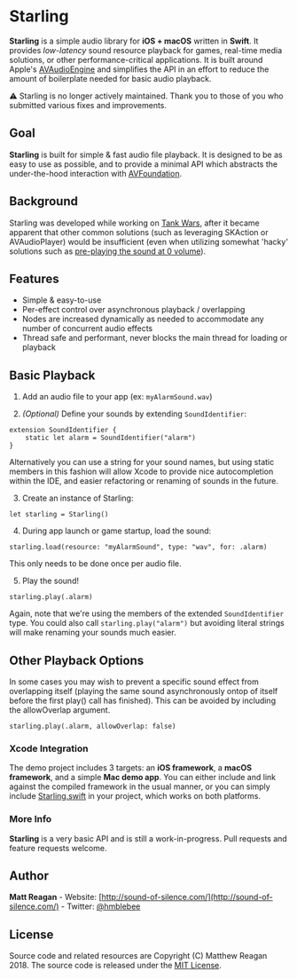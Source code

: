 # Starling

**Starling** is a simple audio library for **iOS + macOS** written in **Swift**. It provides _low-latency_ sound resource playback for games, real-time media solutions, or other performance-critical applications. It is built around Apple's [AVAudioEngine](https://developer.apple.com/documentation/avfoundation/avaudioengine) and simplifies the API in an effort to reduce the amount of boilerplate needed for basic audio playback.

⚠️ Starling is no longer actively maintained. Thank you to those of you who submitted various fixes and improvements.

## Goal

**Starling** is built for simple & fast audio file playback. It is designed to be as easy to use as possible, and to provide a minimal API which abstracts the under-the-hood interaction with [AVFoundation](https://developer.apple.com/av-foundation/).

## Background

Starling was developed while working on [Tank Wars](http://sound-of-silence.com/tanks), after it became apparent that other common solutions (such as leveraging SKAction or AVAudioPlayer) would be insufficient (even when utilizing somewhat 'hacky' solutions such as [pre-playing the sound at 0 volume](https://stackoverflow.com/questions/900461/slow-start-for-avaudioplayer-the-first-time-a-sound-is-played)).

## Features

- Simple & easy-to-use
- Per-effect control over asynchronous playback / overlapping
- Nodes are increased dynamically as needed to accommodate any number of concurrent audio effects
- Thread safe and performant, never blocks the main thread for loading or playback

## Basic Playback

1. Add an audio file to your app (ex: `myAlarmSound.wav`)

2. _(Optional)_ Define your sounds by extending `SoundIdentifier`:

```
extension SoundIdentifier {
    static let alarm = SoundIdentifier("alarm")
}
```

Alternatively you can use a string for your sound names, but using static members in this fashion will allow Xcode to provide nice autocompletion within the IDE, and easier refactoring or renaming of sounds in the future.

3. Create an instance of Starling:

`let starling = Starling()`

4. During app launch or game startup, load the sound:

`starling.load(resource: "myAlarmSound", type: "wav", for: .alarm)`

This only needs to be done once per audio file.

5. Play the sound!

`starling.play(.alarm)`

Again, note that we're using the members of the extended `SoundIdentifier` type. You could also call `starling.play("alarm")` but avoiding literal strings will make renaming your sounds much easier.

## Other Playback Options

In some cases you may wish to prevent a specific sound effect from overlapping itself (playing the same sound asynchronously ontop of itself before the first  play() call has finished). This can be avoided by including the allowOverlap argument.

`starling.play(.alarm, allowOverlap: false)`

### Xcode Integration

The demo project includes 3 targets: an **iOS framework**, a **macOS framework**, and a simple **Mac demo app**. You can either include and link against the compiled framework in the usual manner, or you can simply include [Starling.swift](https://github.com/matthewreagan/Starling/blob/master/Starling/Starling.swift) in your project, which works on both platforms.

### More Info

**Starling** is a very basic API and is still a work-in-progress. Pull requests and feature requests welcome.

## Author

**Matt Reagan** - Website: [http://sound-of-silence.com/](http://sound-of-silence.com/) - Twitter: [@hmblebee](https://twitter.com/hmblebee)

## License

Source code and related resources are Copyright (C) Matthew Reagan 2018. The source code is released under the [MIT License](https://opensource.org/licenses/MIT).
